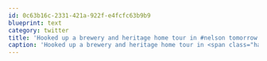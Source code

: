 ```yaml
---
id: 0c63b16c-2331-421a-922f-e4fcfc63b9b9
blueprint: text
category: twitter
title: 'Hooked up a brewery and heritage home tour in #nelson tomorrow. Love this place'
caption: 'Hooked up a brewery and heritage home tour in <span class="hashtag hashtag_local">#<a href="http://tweettemp.darylchymko.ca/?tag=nelson">nelson</a> tomorrow. Love this place'
---
```

